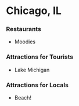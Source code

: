 # Chicago, IL

### Restaurants
- Moodies

### Attractions for Tourists
- Lake Michigan

### Attractions for Locals
- Beach!
